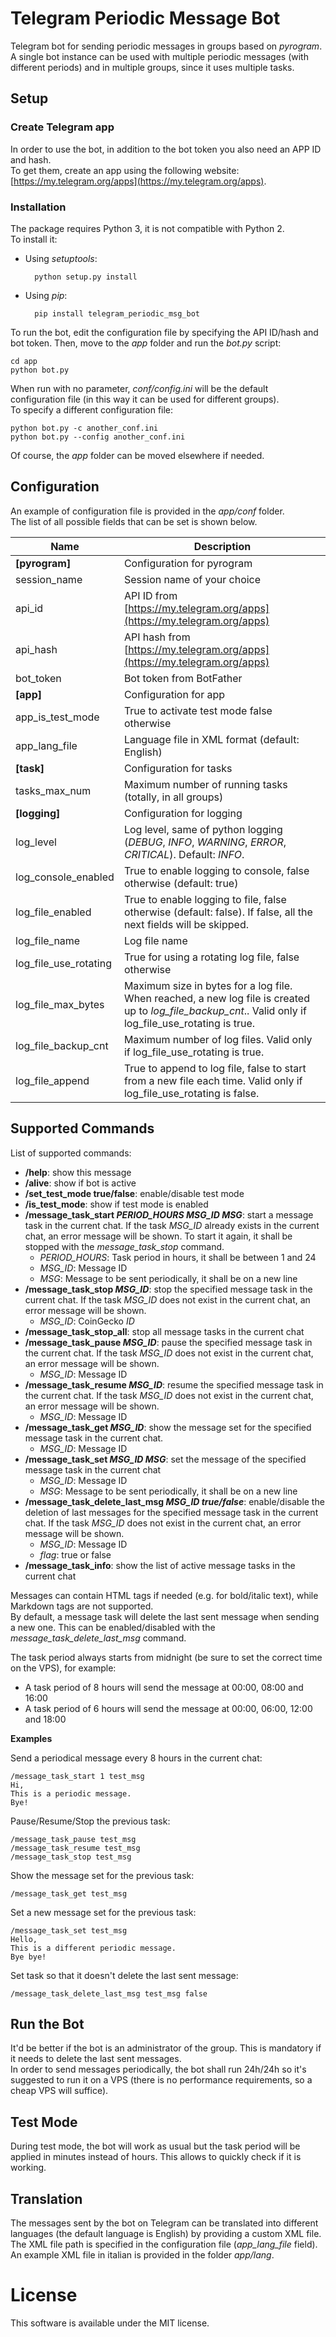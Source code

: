 # Telegram Periodic Message Bot

Telegram bot for sending periodic messages in groups based on *pyrogram*.\
A single bot instance can be used with multiple periodic messages (with different periods) and in multiple groups, since it uses multiple tasks.

## Setup

### Create Telegram app

In order to use the bot, in addition to the bot token you also need an APP ID and hash.\
To get them, create an app using the following website: [https://my.telegram.org/apps](https://my.telegram.org/apps).

### Installation

The package requires Python 3, it is not compatible with Python 2.\
To install it:
- Using *setuptools*:

        python setup.py install

- Using *pip*:

        pip install telegram_periodic_msg_bot

To run the bot, edit the configuration file by specifying the API ID/hash and bot token. Then, move to the *app* folder and run the *bot.py* script:

    cd app
    python bot.py

When run with no parameter, *conf/config.ini* will be the default configuration file (in this way it can be used for different groups).\
To specify a different configuration file:

    python bot.py -c another_conf.ini
    python bot.py --config another_conf.ini

Of course, the *app* folder can be moved elsewhere if needed.

## Configuration

An example of configuration file is provided in the *app/conf* folder.\
The list of all possible fields that can be set is shown below.

|Name|Description|
|---|---|
|**[pyrogram]**|Configuration for pyrogram|
|session_name|Session name of your choice|
|api_id|API ID from [https://my.telegram.org/apps](https://my.telegram.org/apps)|
|api_hash|API hash from [https://my.telegram.org/apps](https://my.telegram.org/apps)|
|bot_token|Bot token from BotFather|
|**[app]**|Configuration for app|
|app_is_test_mode|True to activate test mode false otherwise|
|app_lang_file|Language file in XML format (default: English)|
|**[task]**|Configuration for tasks|
|tasks_max_num|Maximum number of running tasks (totally, in all groups)|
|**[logging]**|Configuration for logging|
|log_level|Log level, same of python logging (*DEBUG*, *INFO*, *WARNING*, *ERROR*, *CRITICAL*). Default: *INFO*.|
|log_console_enabled|True to enable logging to console, false otherwise (default: true)|
|log_file_enabled|True to enable logging to file, false otherwise (default: false). If false, all the next fields will be skipped.|
|log_file_name|Log file name|
|log_file_use_rotating|True for using a rotating log file, false otherwise|
|log_file_max_bytes|Maximum size in bytes for a log file. When reached, a new log file is created up to *log_file_backup_cnt*.. Valid only if log_file_use_rotating is true.|
|log_file_backup_cnt|Maximum number of log files. Valid only if log_file_use_rotating is true.|
|log_file_append|True to append to log file, false to start from a new file each time. Valid only if log_file_use_rotating is false.|

## Supported Commands

List of supported commands:
- **/help**: show this message
- **/alive**: show if bot is active
- **/set_test_mode true/false**: enable/disable test mode
- **/is_test_mode**: show if test mode is enabled
- **/message_task_start *PERIOD_HOURS MSG_ID MSG***: start a message task in the current chat. If the task *MSG_ID* already exists in the current chat, an error message will be shown. To start it again, it shall be stopped with the *message_task_stop* command.
    - *PERIOD_HOURS*: Task period in hours, it shall be between 1 and 24
    - *MSG_ID*: Message ID
    - *MSG*: Message to be sent periodically, it shall be on a new line
- **/message_task_stop *MSG_ID***: stop the specified message task in the current chat. If the task *MSG_ID* does not exist in the current chat, an error message will be shown.
    - *MSG_ID*: CoinGecko *ID*
- **/message_task_stop_all**: stop all message tasks in the current chat
- **/message_task_pause *MSG_ID***: pause the specified message task in the current chat. If the task *MSG_ID* does not exist in the current chat, an error message will be shown.
    - *MSG_ID*: Message ID
- **/message_task_resume *MSG_ID***: resume the specified message task in the current chat. If the task *MSG_ID* does not exist in the current chat, an error message will be shown.
    - *MSG_ID*: Message ID
- **/message_task_get *MSG_ID***: show the message set for the specified message task in the current chat.
    - *MSG_ID*: Message ID
- **/message_task_set *MSG_ID MSG***: set the message of the specified message task in the current chat
    - *MSG_ID*: Message ID
    - *MSG*: Message to be sent periodically, it shall be on a new line
- **/message_task_delete_last_msg *MSG_ID true/false***: enable/disable the deletion of last messages for the specified message task in the current chat. If the task *MSG_ID* does not exist in the current chat, an error message will be shown.
    - *MSG_ID*: Message ID
    - *flag*: true or false
- **/message_task_info**: show the list of active message tasks in the current chat

Messages can contain HTML tags if needed (e.g. for bold/italic text), while Markdown tags are not supported.\
By default, a message task will delete the last sent message when sending a new one. This can be enabled/disabled with the *message_task_delete_last_msg* command.

The task period always starts from midnight (be sure to set the correct time on the VPS), for example:
- A task period of 8 hours will send the message at 00:00, 08:00 and 16:00
- A task period of 6 hours will send the message at 00:00, 06:00, 12:00 and 18:00

**Examples**

Send a periodical message every 8 hours in the current chat:

    /message_task_start 1 test_msg
    Hi,
    This is a periodic message.
    Bye!

Pause/Resume/Stop the previous task:

    /message_task_pause test_msg
    /message_task_resume test_msg
    /message_task_stop test_msg

Show the message set for the previous task:

    /message_task_get test_msg

Set a new message set for the previous task:

    /message_task_set test_msg
    Hello,
    This is a different periodic message.
    Bye bye!

Set task so that it doesn't delete the last sent message:

    /message_task_delete_last_msg test_msg false

## Run the Bot

It'd be better if the bot is an administrator of the group. This is mandatory if it needs to delete the last sent messages.\
In order to send messages periodically, the bot shall run 24h/24h so it's suggested to run it on a VPS (there is no performance requirements, so a cheap VPS will suffice).

## Test Mode

During test mode, the bot will work as usual but the task period will be applied in minutes instead of hours. This allows to quickly check if it is working.

## Translation

The messages sent by the bot on Telegram can be translated into different languages (the default language is English) by providing a custom XML file.\
The XML file path is specified in the configuration file (*app_lang_file* field).\
An example XML file in italian is provided in the folder *app/lang*.

# License

This software is available under the MIT license.
